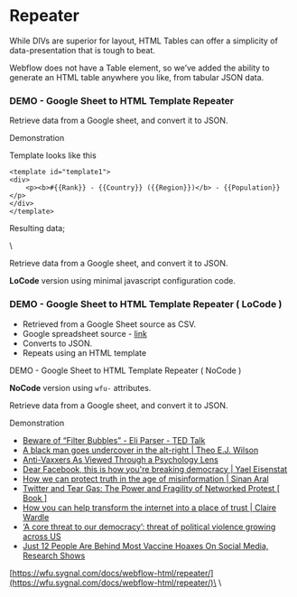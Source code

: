 # Repeater

While DIVs are superior for layout, HTML Tables can offer a simplicity of data-presentation that is tough to beat.

Webflow does not have a Table element, so we’ve added the ability to generate an HTML table anywhere you like, from tabular JSON data.

### DEMO - Google Sheet to HTML Template Repeater <a href="#demo---google-sheet-to-html-template-repeater" id="demo---google-sheet-to-html-template-repeater"></a>

Retrieve data from a Google sheet, and convert it to JSON.

Demonstration

Template looks like this

```
<template id="template1">
<div>
    <p><b>#{{Rank}} - {{Country}} ({{Region}})</b> - {{Population}}</p>
</div>
</template>
```

Resulting data;

\


Retrieve data from a Google sheet, and convert it to JSON.

**LoCode** version using minimal javascript configuration code.

### DEMO - Google Sheet to HTML Template Repeater ( LoCode ) <a href="#demo-google-sheet-to-html-template-repeater-locode" id="demo-google-sheet-to-html-template-repeater-locode"></a>

* Retrieved from a Google Sheet source as CSV.
* Google spreadsheet source - [link](https://docs.google.com/spreadsheets/d/16lPOiFz5Ow-FTro5SWS-m00fNhRjgsiyeSBdme3gKX0/edit#gid=0)
* Converts to JSON.
* Repeats using an HTML template

DEMO - Google Sheet to HTML Template Repeater ( NoCode )

**NoCode** version using `wfu-` attributes.

Retrieve data from a Google sheet, and convert it to JSON.

Demonstration

* [Beware of “Filter Bubbles” - Eli Parser - TED Talk](https://www.youtube.com/watch?v=B8ofWFx525s\&ab\_channel=TED)
* [A black man goes undercover in the alt-right | Theo E.J. Wilson](https://www.youtube.com/watch?v=OqUaEJLfrLo\&ab\_channel=TED)
* [Anti-Vaxxers As Viewed Through a Psychology Lens](https://www.youtube.com/watch?v=\_E7e02mKrYs\&ab\_channel=SteveJoordens)
* [Dear Facebook, this is how you're breaking democracy | Yael Eisenstat](https://www.youtube.com/watch?v=plmL343TOy4\&ab\_channel=TED)
* [How we can protect truth in the age of misinformation | Sinan Aral](https://www.youtube.com/watch?v=-7ORAKULel4\&ab\_channel=TED)
* [Twitter and Tear Gas: The Power and Fragility of Networked Protest \[ Book \]](https://www.amazon.com/Twitter-Tear-Gas-Fragility-Networked/dp/0300215126/ref=as\_li\_tf\_tl?ie=UTF8\&camp=1789\&creative=9325\&creativeASIN=0520271440\&linkCode=as2)
* [How you can help transform the internet into a place of trust | Claire Wardle](https://www.youtube.com/watch?v=3iD4HwJ-67Q\&ab\_channel=TED)
* [‘A core threat to our democracy’: threat of political violence growing across US](https://www.theguardian.com/us-news/2021/nov/27/political-violence-threats-multiplying-us)
* [Just 12 People Are Behind Most Vaccine Hoaxes On Social Media, Research Shows](https://www.npr.org/2021/05/13/996570855/disinformation-dozen-test-facebooks-twitters-ability-to-curb-vaccine-hoaxes)

[https://wfu.sygnal.com/docs/webflow-html/repeater/](https://wfu.sygnal.com/docs/webflow-html/repeater/)\
\
